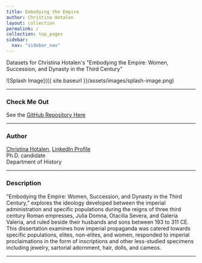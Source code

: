 ```yaml
---
title: Embodying the Empire
author: Christina Hotalen
layout: collection
permalink: /
collection: top_pages
sidebar:
  nav: "sidebar_nav"
---
```


Datasets for Christina Hotalen's "Embodying the Empire: Women, Succession, and Dynasty in the Third Century"

![Splash Image]({{ site.baseurl }}/assets/images/splash-image.png)

---

### Check Me Out

See the [GitHub Repository Here](https://github.com/embodyingempire/dissertation)

---

### Author

[Christina Hotalen](mailto:hotalen@usf.edu), [LinkedIn Profile](https://www.linkedin.com/in/christinahotalen/)<br />
Ph.D. candidate<br />
Department of History<br />

---

### Description

“Embodying the Empire: Women, Succession, and Dynasty in the Third Century,” explores the ideology developed between the imperial administration and specific populations during the reigns of three third century Roman empresses, Julia Domna, Otacilia Severa, and Galeria Valeria, and ruled beside their husbands and sons between 193 to 311 CE. This dissertation examines how imperial propaganda was catered towards specific populations, elites, non-elites, and women, responded to imperial proclaimations in the form of inscriptions and other less-studied specimens including jewelry, sartorial adornment, hair, dolls, and cameos. 

---
